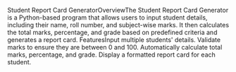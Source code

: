 Student Report Card GeneratorOverviewThe Student Report Card Generator is a Python-based program that allows users to input student details, including their name, roll number, and subject-wise marks. It then calculates the total marks, percentage, and grade based on predefined criteria and generates a report card.
FeaturesInput multiple students' details.
Validate marks to ensure they are between 0 and 100.
Automatically calculate total marks, percentage, and grade.
Display a formatted report card for each student.
